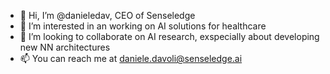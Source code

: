 - 👋 Hi, I’m @danieledav, CEO of Senseledge
- 👀 I’m interested in an working on AI solutions for healthcare
- 💞️ I’m looking to collaborate on AI research, exspecially about developing new NN architectures
- 📫 You can reach me at daniele.davoli@senseledge.ai

<!---
danieledav/danieledav is a ✨ special ✨ repository because its `README.md` (this file) appears on your GitHub profile.
You can click the Preview link to take a look at your changes.
--->

